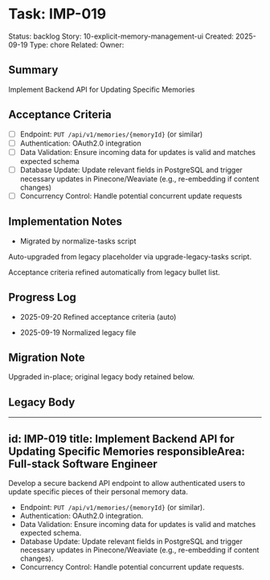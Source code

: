 # Task: IMP-019
Status: backlog
Story: 10-explicit-memory-management-ui
Created: 2025-09-19
Type: chore
Related:
Owner:

## Summary
Implement Backend API for Updating Specific Memories

## Acceptance Criteria

- [ ] Endpoint: `PUT /api/v1/memories/{memoryId}` (or similar)
- [ ] Authentication: OAuth2.0 integration
- [ ] Data Validation: Ensure incoming data for updates is valid and matches expected schema
- [ ] Database Update: Update relevant fields in PostgreSQL and trigger necessary updates in Pinecone/Weaviate (e.g., re-embedding if content changes)
- [ ] Concurrency Control: Handle potential concurrent update requests

## Implementation Notes
- Migrated by normalize-tasks script

Auto-upgraded from legacy placeholder via upgrade-legacy-tasks script.


Acceptance criteria refined automatically from legacy bullet list.
## Progress Log
- 2025-09-20 Refined acceptance criteria (auto)

- 2025-09-19 Normalized legacy file
## Migration Note
Upgraded in-place; original legacy body retained below.

## Legacy Body
---
id: IMP-019
title: Implement Backend API for Updating Specific Memories
responsibleArea: Full-stack Software Engineer
---
Develop a secure backend API endpoint to allow authenticated users to update specific pieces of their personal memory data.
*   Endpoint: `PUT /api/v1/memories/{memoryId}` (or similar).
*   Authentication: OAuth2.0 integration.
*   Data Validation: Ensure incoming data for updates is valid and matches expected schema.
*   Database Update: Update relevant fields in PostgreSQL and trigger necessary updates in Pinecone/Weaviate (e.g., re-embedding if content changes).
*   Concurrency Control: Handle potential concurrent update requests.